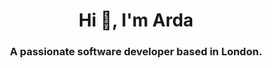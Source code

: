 <h1 align="center">Hi 👋, I'm Arda</h1>
<h3 align="center">A passionate software developer based in London.</h3>
